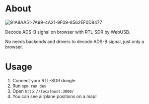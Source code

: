 # About

![91A8AA51-7A99-4A21-9F09-8562EF0D8477](https://user-images.githubusercontent.com/47185462/195645040-65dd8f5e-c732-4f49-8ff7-4145bd675c84.gif)

Decode ADS-B signal on browser with RTL-SDR by WebUSB.

No needs backends and drivers to decode ADS-B signal, just only a browser.

# Usage

1. Connect your RTL-SDR dongle 
2. Run `npm run dev`
3. Open `http://localhost:3000/`
4. You can see airplane positions on a map!
